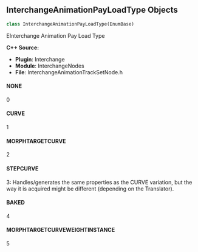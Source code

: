 ## InterchangeAnimationPayLoadType Objects

```python
class InterchangeAnimationPayLoadType(EnumBase)
```

EInterchange Animation Pay Load Type

**C++ Source:**

- **Plugin**: Interchange
- **Module**: InterchangeNodes
- **File**: InterchangeAnimationTrackSetNode.h

<a id="unreal.InterchangeAnimationPayLoadType.NONE"></a>

#### NONE

0

<a id="unreal.InterchangeAnimationPayLoadType.CURVE"></a>

#### CURVE

1

<a id="unreal.InterchangeAnimationPayLoadType.MORPHTARGETCURVE"></a>

#### MORPHTARGETCURVE

2

<a id="unreal.InterchangeAnimationPayLoadType.STEPCURVE"></a>

#### STEPCURVE

3: Handles/generates the same properties as the CURVE variation, but the way it is acquired might be different (depending on the Translator).

<a id="unreal.InterchangeAnimationPayLoadType.BAKED"></a>

#### BAKED

4

<a id="unreal.InterchangeAnimationPayLoadType.MORPHTARGETCURVEWEIGHTINSTANCE"></a>

#### MORPHTARGETCURVEWEIGHTINSTANCE

5

<a id="unreal.InterchangeAnimatedProperty"></a>